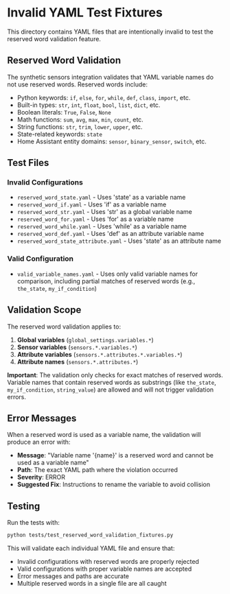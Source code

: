 # Invalid YAML Test Fixtures

This directory contains YAML files that are intentionally invalid to test the reserved word validation feature.

## Reserved Word Validation

The synthetic sensors integration validates that YAML variable names do not use reserved words. Reserved words include:

- Python keywords: `if`, `else`, `for`, `while`, `def`, `class`, `import`, etc.
- Built-in types: `str`, `int`, `float`, `bool`, `list`, `dict`, etc.
- Boolean literals: `True`, `False`, `None`
- Math functions: `sum`, `avg`, `max`, `min`, `count`, etc.
- String functions: `str`, `trim`, `lower`, `upper`, etc.
- State-related keywords: `state`
- Home Assistant entity domains: `sensor`, `binary_sensor`, `switch`, etc.

## Test Files

### Invalid Configurations

- `reserved_word_state.yaml` - Uses 'state' as a variable name
- `reserved_word_if.yaml` - Uses 'if' as a variable name
- `reserved_word_str.yaml` - Uses 'str' as a global variable name
- `reserved_word_for.yaml` - Uses 'for' as a variable name
- `reserved_word_while.yaml` - Uses 'while' as a variable name
- `reserved_word_def.yaml` - Uses 'def' as an attribute variable name
- `reserved_word_state_attribute.yaml` - Uses 'state' as an attribute name

### Valid Configuration

- `valid_variable_names.yaml` - Uses only valid variable names for comparison, including partial matches of reserved words
  (e.g., `the_state`, `my_if_condition`)

## Validation Scope

The reserved word validation applies to:

1. **Global variables** (`global_settings.variables.*`)
2. **Sensor variables** (`sensors.*.variables.*`)
3. **Attribute variables** (`sensors.*.attributes.*.variables.*`)
4. **Attribute names** (`sensors.*.attributes.*`)

**Important**: The validation only checks for exact matches of reserved words. Variable names that contain reserved words as
substrings (like `the_state`, `my_if_condition`, `string_value`) are allowed and will not trigger validation errors.

## Error Messages

When a reserved word is used as a variable name, the validation will produce an error with:

- **Message**: "Variable name '{name}' is a reserved word and cannot be used as a variable name"
- **Path**: The exact YAML path where the violation occurred
- **Severity**: ERROR
- **Suggested Fix**: Instructions to rename the variable to avoid collision

## Testing

Run the tests with:

```bash
python tests/test_reserved_word_validation_fixtures.py
```

This will validate each individual YAML file and ensure that:

- Invalid configurations with reserved words are properly rejected
- Valid configurations with proper variable names are accepted
- Error messages and paths are accurate
- Multiple reserved words in a single file are all caught

